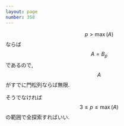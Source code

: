 ```yaml
---
layout: page
number: 358
---
```

$$ p \gt \max(A) $$ ならば $$ A = B_p $$ であるので, $$ A $$ がすでに門松列ならば無限.

そうでなければ $$ 3 \leq p \leq \max(A) $$ の範囲で全探索すればいい.
